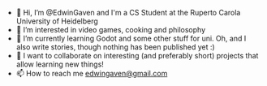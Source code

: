 - 👋 Hi, I’m @EdwinGaven and I'm a CS Student at the Ruperto Carola University of Heidelberg
- 👀 I’m interested in video games, cooking and philosophy
- 🌱 I’m currently learning Godot and some other stuff for uni. Oh, and I also write stories, though nothing has been published yet :)
- 💞️ I want to collaborate on interesting (and preferably short) projects that allow learning new things!
- 📫 How to reach me edwingaven@gmail.com


<!---
EdwinGaven/EdwinGaven is a ✨ special ✨ repository because its `README.md` (this file) appears on your GitHub profile.
You can click the Preview link to take a look at your changes.
--->
